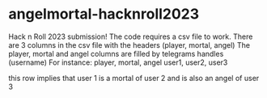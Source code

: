 # angelmortal-hacknroll2023
Hack n Roll 2023 submission!
The code requires a csv file to work.
There are 3 columns in the csv file with the headers (player, mortal, angel)
The player, mortal and angel columns are filled by telegrams handles (username)
For instance:
player, mortal, angel
user1, user2, user3

this row implies that user 1 is a mortal of user 2 and is also an angel of user 3
